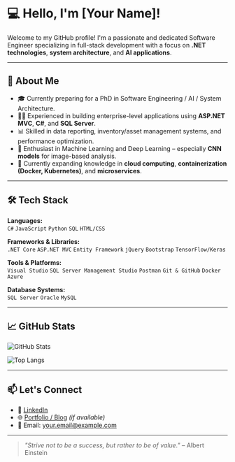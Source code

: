 # 💻 Hello, I'm [Your Name]!

Welcome to my GitHub profile! I'm a passionate and dedicated Software Engineer specializing in full-stack development with a focus on **.NET technologies**, **system architecture**, and **AI applications**.

---

## 🚀 About Me

- 🎓 Currently preparing for a PhD in Software Engineering / AI / System Architecture.
- 👨‍💻 Experienced in building enterprise-level applications using **ASP.NET MVC**, **C#**, and **SQL Server**.
- 📊 Skilled in data reporting, inventory/asset management systems, and performance optimization.
- 🤖 Enthusiast in Machine Learning and Deep Learning – especially **CNN models** for image-based analysis.
- 🌱 Currently expanding knowledge in **cloud computing**, **containerization (Docker, Kubernetes)**, and **microservices**.

---

## 🛠️ Tech Stack

**Languages:**  
`C#` `JavaScript` `Python` `SQL` `HTML/CSS`

**Frameworks & Libraries:**  
`.NET Core` `ASP.NET MVC` `Entity Framework` `jQuery` `Bootstrap` `TensorFlow/Keras`

**Tools & Platforms:**  
`Visual Studio` `SQL Server Management Studio` `Postman` `Git & GitHub` `Docker` `Azure`

**Database Systems:**  
`SQL Server` `Oracle` `MySQL`

---

## 📈 GitHub Stats

![GitHub Stats](https://github-readme-stats.vercel.app/api?username=your-username&show_icons=true&theme=default)

![Top Langs](https://github-readme-stats.vercel.app/api/top-langs/?username=your-username&layout=compact)

---

## 📫 Let's Connect

- 🔗 [LinkedIn](https://www.linkedin.com/in/your-link)
- 🌐 [Portfolio / Blog](https://yourwebsite.com) *(if available)*
- 📧 Email: your.email@example.com

---

> _"Strive not to be a success, but rather to be of value."_ – Albert Einstein

